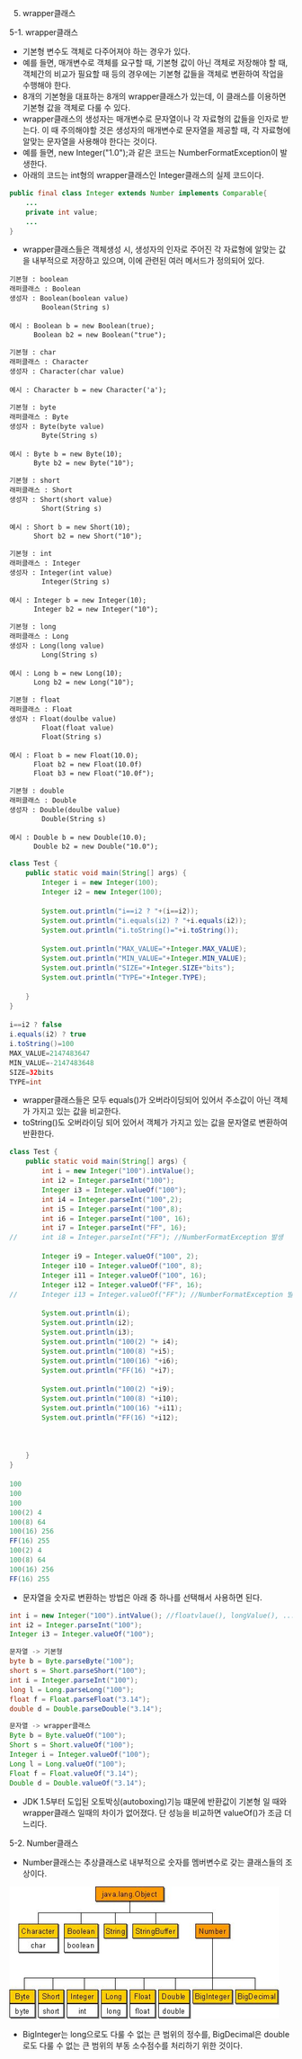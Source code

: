 5. wrapper클래스

5-1. wrapper클래스

- 기본형 변수도 객체로 다주어져야 하는 경우가 있다.
- 예를 들면, 매개변수로 객체를 요구할 때, 기본형 값이 아닌 객체로 저장해야 할 때, 객체간의 비교가 필요할 때 등의 경우에는 기본형 값들을 객체로 변환하여 작업을 수행해야 한다.
- 8개의 기본형을 대표하는 8개의 wrapper클래스가 있는데, 이 클래스를 이용하면 기본형 값을 객체로 다룰 수 있다.
- wrapper클래스의 생성자는 매개변수로 문자열이나 각 자료형의 값들을 인자로 받는다. 이 때 주의해야할 것은 생성자의 매개변수로 문자열을 제공할 때, 각 자료형에 알맞는 문자열을 사용해야 한다는 것이다. 
- 예를 들면, new Integer("1.0");과 같은 코드는 NumberFormatException이 발생한다.
- 아래의 코드는 int형의 wrapper클래스인 Integer클래스의 실제 코드이다.

```java
public final class Integer extends Number implements Comparable{
	...
	private int value;
	...
}
```

- wrapper클래스들은 객체생성 시, 생성자의 인자로 주어진 각 자료형에 알맞는 값을 내부적으로 저장하고 있으며, 이에 관련된 여러 메서드가 정의되어 있다.

```
기본형 : boolean
래퍼클래스 : Boolean
생성자 : Boolean(boolean value)
		Boolean(String s)

예시 : Boolean b = new Boolean(true);
	  Boolean b2 = new Boolean("true");
```

```
기본형 : char
래퍼클래스 : Character
생성자 : Character(char value)

예시 : Character b = new Character('a');
```

```
기본형 : byte
래퍼클래스 : Byte
생성자 : Byte(byte value)
		Byte(String s)

예시 : Byte b = new Byte(10);
	  Byte b2 = new Byte("10");
```

```
기본형 : short
래퍼클래스 : Short
생성자 : Short(short value)
		Short(String s)

예시 : Short b = new Short(10);
	  Short b2 = new Short("10");
```

```
기본형 : int
래퍼클래스 : Integer
생성자 : Integer(int value)
		Integer(String s)

예시 : Integer b = new Integer(10);
	  Integer b2 = new Integer("10");
```

```
기본형 : long
래퍼클래스 : Long
생성자 : Long(long value)
		Long(String s)

예시 : Long b = new Long(10);
	  Long b2 = new Long("10");
```

```
기본형 : float
래퍼클래스 : Float
생성자 : Float(doulbe value)
		Float(float value)
		Float(String s)

예시 : Float b = new Float(10.0);
	  Float b2 = new Float(10.0f)
	  Float b3 = new Float("10.0f");
```

```
기본형 : double
래퍼클래스 : Double
생성자 : Double(doulbe value)
		Double(String s)

예시 : Double b = new Double(10.0);
	  Double b2 = new Double("10.0");
```

```java
class Test {
	public static void main(String[] args) {
		Integer i = new Integer(100);
		Integer i2 = new Integer(100);
		
		System.out.println("i==i2 ? "+(i==i2));
		System.out.println("i.equals(i2) ? "+i.equals(i2));
		System.out.println("i.toString()="+i.toString());
		
		System.out.println("MAX_VALUE="+Integer.MAX_VALUE);
		System.out.println("MIN_VALUE="+Integer.MIN_VALUE);
		System.out.println("SIZE="+Integer.SIZE+"bits");
		System.out.println("TYPE="+Integer.TYPE);

	}
}

i==i2 ? false
i.equals(i2) ? true
i.toString()=100
MAX_VALUE=2147483647
MIN_VALUE=-2147483648
SIZE=32bits
TYPE=int
```

- wrapper클래스들은 모두 equals()가 오버라이딩되어 있어서 주소값이 아닌 객체가 가지고 있는 값을 비교한다.
- toString()도 오버라이딩 되어 있어서 객체가 가지고 있는 값을 문자열로 변환하여 반환한다.



```java
class Test {
	public static void main(String[] args) {
		int i = new Integer("100").intValue();
		int i2 = Integer.parseInt("100");
		Integer i3 = Integer.valueOf("100");
		int i4 = Integer.parseInt("100",2);
		int i5 = Integer.parseInt("100",8);
		int i6 = Integer.parseInt("100", 16);
		int i7 = Integer.parseInt("FF", 16);
//		int i8 = Integer.parseInt("FF"); //NumberFormatException 발생
		
		Integer i9 = Integer.valueOf("100", 2);
		Integer i10 = Integer.valueOf("100", 8);
		Integer i11 = Integer.valueOf("100", 16);
		Integer i12 = Integer.valueOf("FF", 16);
//		Integer i13 = Integer.valueOf("FF"); //NumberFormatException 발새
		
		System.out.println(i);
		System.out.println(i2);
		System.out.println(i3);
		System.out.println("100(2) "+ i4);
		System.out.println("100(8) "+i5);
		System.out.println("100(16) "+i6);
		System.out.println("FF(16) "+i7);
		
		System.out.println("100(2) "+i9);
		System.out.println("100(8) "+i10);
		System.out.println("100(16) "+i11);
		System.out.println("FF(16) "+i12);
		
	

	}
}

100
100
100
100(2) 4
100(8) 64
100(16) 256
FF(16) 255
100(2) 4
100(8) 64
100(16) 256
FF(16) 255
```

- 문자열을 숫자로 변환하는 방법은 아래 중 하나를 선택해서 사용하면 된다.

```java
int i = new Integer("100").intValue(); //floatvlaue(), longValue(), ...
int i2 = Integer.parseInt("100");
Integer i3 = Integer.valueOf("100");
```

```java
문자열 -> 기본형
byte b = Byte.parseByte("100");
short s = Short.parseShort("100");
int i = Integer.parseInt("100");
long l = Long.parseLong("100");
float f = Float.parseFloat("3.14");
double d = Double.parseDouble("3.14");
```

```java
문자열 -> wrapper클래스
Byte b = Byte.valueOf("100");
Short s = Short.valueOf("100");
Integer i = Integer.valueOf("100");
Long l = Long.valueOf("100");
Float f = Float.valueOf("3.14");
Double d = Double.valueOf("3.14");
```

- JDK 1.5부터 도입된 오토박싱(autoboxing)기능 떄문에 반환값이 기본형 일 때와 wrapper클래스 일때의 차이가 없어졌다. 단 성능을 비교하면 valueOf()가 조금 더 느리다.



5-2. Number클래스

- Number클래스는 추상클래스로 내부적으로 숫자를 멤버변수로 갖는 클래스들의 조상이다.

![number](images/number.jpg)

- BigInteger는 long으로도 다룰 수 없는 큰 범위의 정수를, BigDecimal은 double로도 다룰 수 없는 큰 범위의 부동 소수점수를 처리하기 위한 것이다.